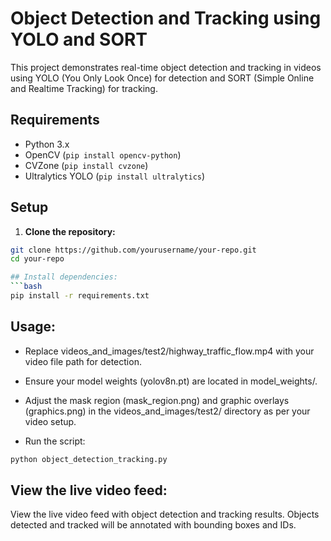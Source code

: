 # Object Detection and Tracking using YOLO and SORT

This project demonstrates real-time object detection and tracking in videos using YOLO (You Only Look Once) for detection and SORT (Simple Online and Realtime Tracking) for tracking.

## Requirements

- Python 3.x
- OpenCV (`pip install opencv-python`)
- CVZone (`pip install cvzone`)
- Ultralytics YOLO (`pip install ultralytics`)

## Setup

1. **Clone the repository:**

```bash
git clone https://github.com/yourusername/your-repo.git
cd your-repo

## Install dependencies:
```bash
pip install -r requirements.txt
```


## Usage:

- Replace videos_and_images/test2/highway_traffic_flow.mp4 with your video file path for detection.

- Ensure your model weights (yolov8n.pt) are located in model_weights/.

- Adjust the mask region (mask_region.png) and graphic overlays (graphics.png) in the videos_and_images/test2/ directory as per your video setup.

- Run the script:

```bash
python object_detection_tracking.py
```


## View the live video feed:

View the live video feed with object detection and tracking results. Objects detected and tracked will be annotated with bounding boxes and IDs.

